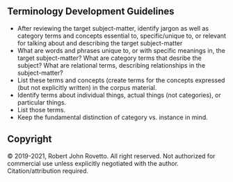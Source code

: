 ## Terminology Development Guidelines

- After reviewing the target subject-matter, identify jargon as well as category terms and concepts essential to, specific/unique to, or relevant for talking about and describing the target subject-matter
- What are words and phrases unique to, or with specific meanings in, the target subject-matter? What are category terms that desribe the subject? What are relational terms, describing relationships in the subject-matter?
- List these terms and concepts (create terms for the concepts expressed (but not explicitly written) in the corpus material.
- Identify terms about individual things, actual things (not categories), or particular things. 
- List those terms. 
- Keep the fundamental distinction of category vs. instance in mind. 

## Copyright
© 2019-2021, Robert John Rovetto. All right reserved.
Not authorized for commercial use unless explicitly negotiated with the author. Citation/attribution required.
